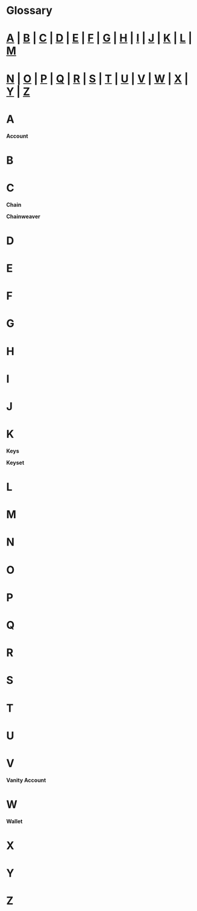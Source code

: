 # Glossary
# [A](#a) | [B](#b) | [C](#c) | [D](#d) | [E](#e) | [F](#f) | [G](#g) | [H](#h) | [I](#i) | [J](#j) | [K](#k) | [L](#l) | [M](#m)
# [N](#n) | [O](#o) | [P](#p) | [Q](#q) | [R](#r) | [S](#s) | [T](#t) | [U](#u) | [V](#v) | [W](#w) | [X](#x) | [Y](#y) | [Z](#z)
# A
**Account**</BR>

# B
# C
**Chain**</BR>

**Chainweaver**</BR>
# D
# E
# F
# G
# H
# I
# J
# K
**Keys**</BR>

**Keyset**</BR>
# L
# M
# N
# O
# P
# Q
# R
# S
# T
# U
# V
**Vanity Account**</BR>
# W
**Wallet**</BR>

# X
# Y
# Z
